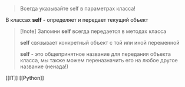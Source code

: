>Всегда указывайте self в параметрах класса!

В классах **self** - определяет и передает текущий объект

>[!note] Запомни
>**self** всегда передается в методах класса
>
>**self** связывает конкретный объект с той или иной переменной
>
>**self** - это общепринятное название для передания объекта класса, мы также можем переназначить его на любое другое название (ненада!)

[[IT]] [[Python]]


